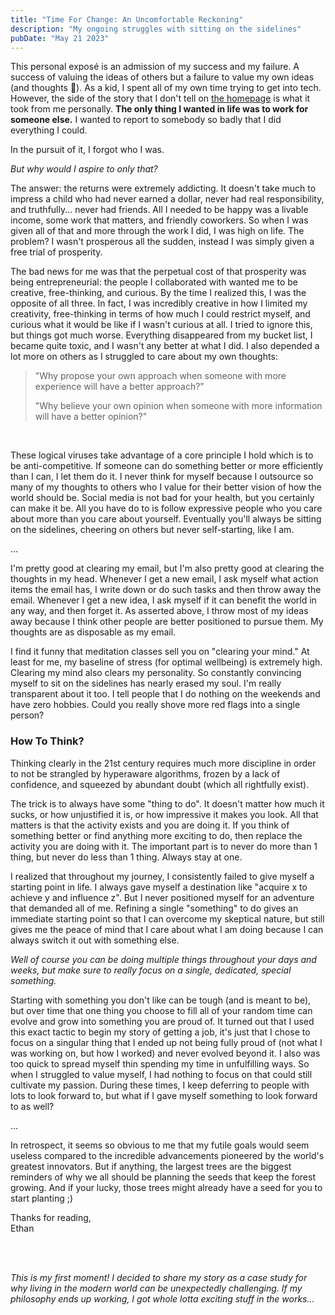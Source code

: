 ```yaml
---
title: "Time For Change: An Uncomfortable Reckoning"
description: "My ongoing struggles with sitting on the sidelines"
pubDate: "May 21 2023"
---
```


This personal exposé is an admission of my success and my failure. A success of valuing the ideas of others
but a failure to value my own ideas (and thoughts 😬). As a kid, I spent all of my own time
trying to get into tech. However, the side of the story that I don't tell on [the homepage](/) is 
what it took from me personally. __The only thing I wanted in life was to work
for someone else.__ I wanted to report to somebody so badly that I did everything I could. 

In the pursuit of it, I forgot who I was.

_But why would I aspire to only that?_

The answer: the returns were extremely addicting. It doesn't take much to impress a child who had 
never earned a dollar, never had real responsibility, and truthfully... never had friends. All I 
needed to be happy was a livable income, some work that matters, and friendly coworkers. So when
I was given all of that and more through the work I did, I was high on life. The problem? I wasn't prosperous
all the sudden, instead I was simply given a free trial of prosperity. 

The bad news for me was that the perpetual cost of that prosperity was being entrepreneurial: the
people I collaborated with wanted me to be creative, free-thinking, and curious. By the time I 
realized this, I was the opposite of all three. In fact, I was incredibly creative in how I 
limited my creativity, free-thinking in terms of how much I could restrict myself, and curious what 
it would be like if I wasn't curious at all. I tried to ignore this, but things got much worse. 
Everything disappeared from my bucket list, I became quite toxic, and I wasn't any better at what I 
did. I also depended a lot more on others as I struggled to care about my own thoughts:

> "Why propose your own approach when someone with more experience will have a better approach?"
>
> "Why believe your own opinion when someone with more information will have a better opinion?"

<br>

These logical viruses take advantage of a core principle I hold which is to be anti-competitive. If
someone can do something better or more efficiently than I can, I let them do it. I never think for
myself because I outsource so many of my thoughts to others who I value for their better vision of
how the world should be. Social media is not bad for your health, but you certainly can make it be. All you
have do to is follow expressive people who you care about more than you care about yourself. Eventually
you'll always be sitting on the sidelines, cheering on others but never self-starting, like I am.

...

I'm pretty good at clearing my email, but I'm also pretty good at clearing the thoughts in my head.
Whenever I get a new email, I ask myself what action items the email has, I write down or do such
tasks and then throw away the email. Whenever I get a new idea, I ask myself if it can benefit
the world in any way, and then forget it. As asserted above, I throw most of my ideas away because
I think other people are better positioned to pursue them. My thoughts are as disposable as my email.

I find it funny that meditation classes sell you on "clearing your mind." At least for me, my
baseline of stress (for optimal wellbeing) is extremely high. Clearing my mind also clears my
personality. So constantly convincing myself to sit on the sidelines has nearly erased my soul. I'm
really transparent about it too. I tell people that I do nothing on the weekends and have zero hobbies.
Could you really shove more red flags into a single person?

### How To Think?
Thinking clearly in the 21st century requires much more discipline in order to not be strangled
by hyperaware algorithms, frozen by a lack of confidence, and squeezed by abundant doubt (which all
rightfully exist). 

The trick is to always have some "thing to do". It doesn't matter how much it sucks, or how unjustified
it is, or how impressive it makes you look. All that matters is that the activity exists and you are
doing it. If you think of something better or find anything more exciting to do, then replace the
activity you are doing with it. The important part is to never do more than 1 thing, but never do
less than 1 thing. Always stay at one.

I realized that throughout my journey, I consistently failed to give myself a starting point in life.
I always gave myself a destination like "acquire x to achieve y and influence z". But I never
positioned myself for an adventure that demanded all of me. Refining a single "something" to do
gives an immediate starting point so that I can overcome my skeptical nature, but still gives me
the peace of mind that I care about what I am doing because I can always switch it out with
something else.

_Well of course you can be doing multiple things throughout your days and weeks, but make sure to
really focus on a single, dedicated, special something._

Starting with something you don't like can be tough (and is meant to be), but over time that one
thing you choose to fill all of your random time can evolve and grow into something you are proud
of. It turned out that I used this exact tactic to begin my story of getting a job, it's just that I 
chose to focus on a singular thing that I ended up not being fully proud of (not what I was working
on, but how I worked) and never evolved beyond it. I also was too quick to spread myself thin
spending my time in unfulfilling ways. So when I struggled to value myself, I had nothing to focus
on that could still cultivate my passion. During these times, I keep deferring to people with lots 
to look forward to, but what if I gave myself something to look forward to as well?

...

In retrospect, it seems so obvious to me that my futile goals would seem useless compared to the
incredible advancements pioneered by the world's greatest innovators. But if anything, the largest
trees are the biggest reminders of why we all should be planning the seeds that keep the forest
growing. And if your lucky, those trees might already have a seed for you to start planting ;)


Thanks for reading,\
Ethan

<br><br>

_This is my first moment! I decided to share my story as a case study for why living in the modern
world can be unexpectedly challenging. If my philosophy ends up working, I got whole lotta exciting stuff in the works..._
